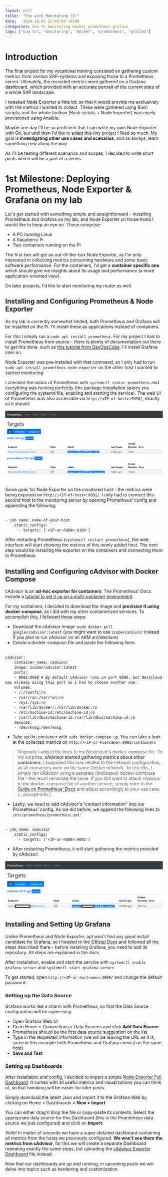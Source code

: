 ```yaml
---
layout: post
title:  "Fun with Monitoring (I)"
date:   2024-10-06 22:44:00 +0200
categories: how to monitoring docker prometheus grafana
tags: ["how to", "monitoring", "docker", "prometheus", "grafana"]
---
```


# Introduction

The final project for my vocational training consisted on gathering custom metrics from various SAP-systems and exposing those to a Prometheus server. Ultimately, the recorded metrics were gathered on a Grafana dashboard, which provided with an accurate portrait of the current state of a whole SAP landscape.

I tweaked Node Exporter a little bit, so that it would provide me exclusively with the metrics I wanted to collect. These were gathered using Bash scripts, and the whole toolbox (Bash scripts + Node Exporter) was nicely provisioned using Ansible.

Maybe one day I'll be so proficient that I can write my own Node Exporter with Go, but until then I'd like to adapt this tiny project I liked so much. My goal is **investigating other use cases and scenarios**, and as always, learn something new along the way.

As I'll be testing different scenarios and scopes, I decided to write short posts which will be a part of a series.


# 1st Milestone: Deploying Prometheus, Node Exporter & Grafana on my lab

Let's get started with something simple and straightforward - installing Prometheus and Grafana on my lab, and Node Exporter on those hosts I would like to keep an eye on. Those comprise:

* A PC running Linux
* A Raspberry Pi
* Two containers running on the Pi

The first two will get an out-of-the-box Node Exporter, as I'm only interested in collecting metrics concerning hardware and some basic software performance. For the containers, I'd get a **container specific one** which should give me insights about its usage and performance (a more application-oriented view).

On later projects, I'd like to start monitoring my router as well.


## Installing and Configuring Prometheus & Node Exporter

As my lab is currently somewhat limited, both Prometheus and Grafana will be installed on the Pi. I'll install these as applications instead of containers.

For this I simply ran a ```sudo apt install prometheus```. For my project I had to install Prometheus from source - there is plenty of documentation out there to get this done, such as [this tutorial from DevOpsCube](https://devopscube.com/install-configure-prometheus-linux/). I'll install Grafana later on.

Node Exporter was pre-installed with that command, so I only had to run ```sudo apt install prometheus-node-exporter``` on the other host I wanted to started monitoring.

I checked the status of Prometheus with ```systemctl status prometheus``` and everything was running perfectly (the package installation spares you configuring the systemd file, enabling and starting the service). The web UI of Prometheus was also accessible via ```http://<IP-of-host>:9090/```, exactly as it should:

![Prometheus' Web Interface](/assets/img/prometheus-webui.png)

Same goes for Node Exporter on the monitored host - the metrics were being exposed on ```http://<IP-of-host>:9091/```. I only had to connect this second host to the monitoring server by opening Prometheus' config and appending the following:

```console

- job_name: name-of-your-host
    static_configs:
      - targets: ['<IP-or-FQDN>:9100']

```

After restarting Prometheus (```systemctl restart prometheus```), the web interface will start showing the metrics of this newly added host. The next step would be installing the exporter on the containers and connecting them to Prometheus.


## Installing and Configuring cAdvisor with Docker Compose

cAdvisor is an **ad-hoc exporter for containers**. The Prometheus' Docs include a [tutorial to set it up on a multi-container environment](https://prometheus.io/docs/guides/cadvisor/#monitoring-docker-container-metrics-using-cadvisor).

For my containers, I decided to download the image and **provision it using docker-compose**, as I did with my other containerized services. To accomplish this, I followed these steps:

* Download the cAdvisor image: ```sudo docker pull google/cadvisor:latest``` (you might want to use ```zcube/cadvisor``` instead if you plan to run cAdvisor on an ARM architecture)
* Create a docker-compose file and paste the following lines: 

```console

cadvisor:
    container_name: cadvisor
    image: zcube/cadvisor:latest
    ports:
    - 9092:8080 # By default cAdvisor runs on port 8080, but Nextcloud was already using this port so I had to choose another one.
    volumes:
    - /:/rootfs:ro
    - /var/run:/var/run:rw
    - /sys:/sys:ro
    - /var/lib/docker/:/var/lib/docker:ro
    - /etc/machine-id:/etc/machine-id:ro
    - /var/lib/dbus/machine-id:/var/lib/dbus/machine-id:ro
    devices:
    - /dev/kmsg:/dev/kmsg

```

* Take up the container with ```sudo docker-compose up```. You can take a look at the collected metrics on ```http://<IP-or-hostname>:9092/containers```

> Originally I added the lines to my Nextcloud's docker-compose file. To my surprise, **cAdvisor started gathering metrics about other containers**. I supposed this was related to the network configuration, as all containers were on the same Docker network. To test this, I simply ran cAdvisor using a separate (dedicated) docker-compose file - the result remained the same. If you still want to attach cAdvisor to the docker-compose file of another service, simply refer to the [Guide on Prometheus' Docs](https://prometheus.io/docs/guides/cadvisor/) and adjust accordingly to your use case.
{: .prompt-info }

* Lastly, we need to add cAdvisor's "contact information" into our Prometheus' config. As we did before, we append the following lines to ```/etc/prometheus/prometheus.yml```:

```console

- job_name: cadvisor
    static_configs:
      - targets: ['<IP-or-FQDN>:9092']

```
* After restarting Prometheus, it will start gathering the metrics provided by cAdvisor:

![Prometheus' Target List include now cAdvisor](/assets/img/cadvisor-added.png)


## Installing and Setting Up Grafana

Unlike Prometheus and Node Exporter, apt won't find any good install candidate for Grafana, so I headed to the [Official Docs](https://grafana.com/docs/grafana/latest/setup-grafana/installation/debian/) and followed all the steps described there - before installing Grafana, you need to add its repository. All steps are explained in the docs.

After installation, enable and start the service with ```systemctl enable grafana-server``` and ```systemctl start grafana-server```.

To get started, open ```http://<IP-or-hostname>:3000/``` and change the default password.


### Setting up the Data Source

Grafana works like a charm with Prometheus, so that the Data Source configuration will be super easy.

* Open Grafana Web UI
* Go to Home > Connections > Data Sources and click **Add Data Source**
* Prometheus should be the first data source suggestion on the list
* Type in the requested information (we will be leaving the URL as it is, since in this example both Prometheus and Grafana coexist on the same host)
* **Save and Test**


### Setting up Dashboards

After installation and config, I decided to import a simple [Node Exporter Full Dashboard](https://grafana.com/grafana/dashboards/1860-node-exporter-full/). It comes with all useful metrics and visualizations you can think of, so that tweaking will be easier for later posts. 

Simply download the latest .json and import it to the Grafana Web by clicking on Home > Dashboards > **New > Import**

You can either drag'n'drop the file or copy-paste its contents. Select the appropriate data source for this Dashboard (this is the Prometheus data source we just configured) and click on **Import**.

*Voilà*! In matter of seconds we have a super-detailed dashboard containing all metrics from the hosts we previously configured. **We won't see there the metrics from cAdvisor**, for this we will create a separate Dashboard repeating exactly the same steps, but uploading the [cAdvisor Exporter Dashboard](https://grafana.com/grafana/dashboards/14282-cadvisor-exporter/) file instead.

Now that our dashboards are up and running, in upcoming posts we will delve into topics such as hardening and customization.
